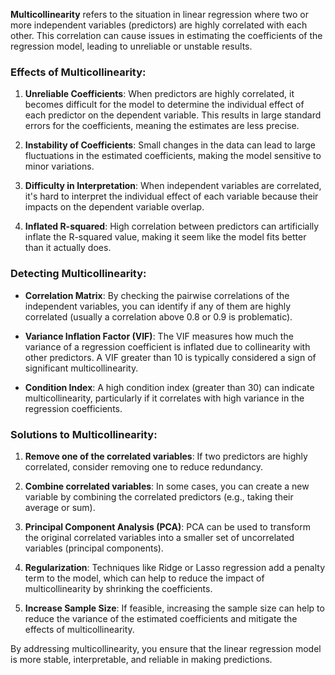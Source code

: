 **Multicollinearity** refers to the situation in linear regression where two or more independent variables (predictors) are highly correlated with each other. This correlation can cause issues in estimating the coefficients of the regression model, leading to unreliable or unstable results.

### Effects of Multicollinearity:
1. **Unreliable Coefficients**: When predictors are highly correlated, it becomes difficult for the model to determine the individual effect of each predictor on the dependent variable. This results in large standard errors for the coefficients, meaning the estimates are less precise.
   
2. **Instability of Coefficients**: Small changes in the data can lead to large fluctuations in the estimated coefficients, making the model sensitive to minor variations.

3. **Difficulty in Interpretation**: When independent variables are correlated, it's hard to interpret the individual effect of each variable because their impacts on the dependent variable overlap.

4. **Inflated R-squared**: High correlation between predictors can artificially inflate the R-squared value, making it seem like the model fits better than it actually does.

### Detecting Multicollinearity:
- **Correlation Matrix**: By checking the pairwise correlations of the independent variables, you can identify if any of them are highly correlated (usually a correlation above 0.8 or 0.9 is problematic).
  
- **Variance Inflation Factor (VIF)**: The VIF measures how much the variance of a regression coefficient is inflated due to collinearity with other predictors. A VIF greater than 10 is typically considered a sign of significant multicollinearity.

- **Condition Index**: A high condition index (greater than 30) can indicate multicollinearity, particularly if it correlates with high variance in the regression coefficients.

### Solutions to Multicollinearity:
1. **Remove one of the correlated variables**: If two predictors are highly correlated, consider removing one to reduce redundancy.

2. **Combine correlated variables**: In some cases, you can create a new variable by combining the correlated predictors (e.g., taking their average or sum).

3. **Principal Component Analysis (PCA)**: PCA can be used to transform the original correlated variables into a smaller set of uncorrelated variables (principal components).

4. **Regularization**: Techniques like Ridge or Lasso regression add a penalty term to the model, which can help to reduce the impact of multicollinearity by shrinking the coefficients.

5. **Increase Sample Size**: If feasible, increasing the sample size can help to reduce the variance of the estimated coefficients and mitigate the effects of multicollinearity.

By addressing multicollinearity, you ensure that the linear regression model is more stable, interpretable, and reliable in making predictions.
